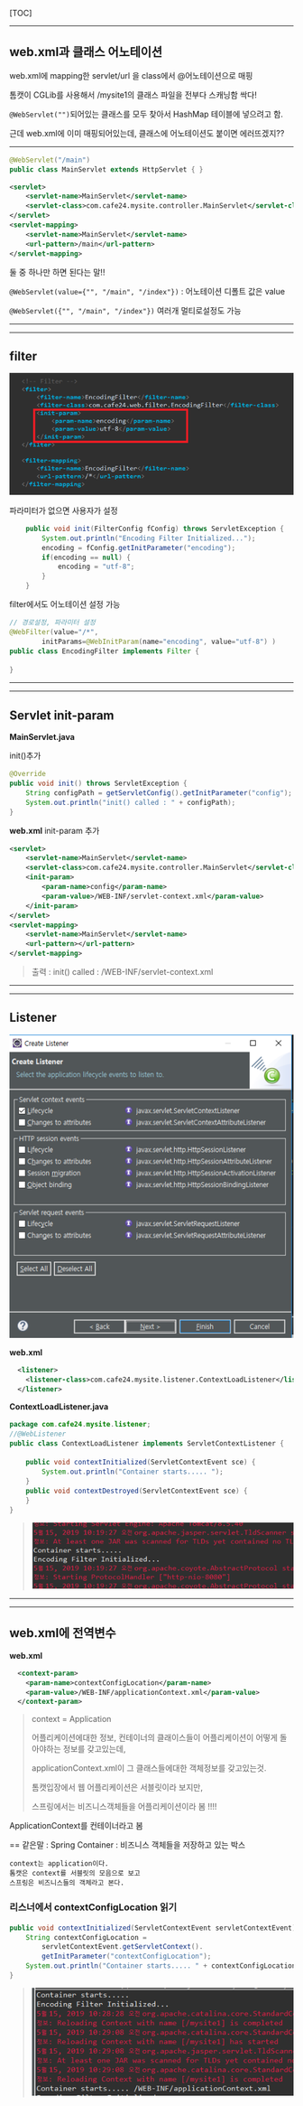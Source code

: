 [TOC]



---

## web.xml과 클래스 어노테이션
web.xml에 mapping한 servlet/url 을 class에서 @어노테이션으로 매핑

톰캣이 CGLib를 사용해서 /mysite1의 클래스 파일을 전부다 스캐닝함 싹다!

`@WebServlet("")`되어있는 클래스를 모두 찾아서 HashMap 테이블에 넣으려고 함.

근데 web.xml에 이미 매핑되어있는데, 클래스에 어노테이션도 붙이면 에러뜨겠지??

---

```java
@WebServlet("/main")
public class MainServlet extends HttpServlet { }
```

```xml
<servlet>
    <servlet-name>MainServlet</servlet-name>
    <servlet-class>com.cafe24.mysite.controller.MainServlet</servlet-class>
</servlet>
<servlet-mapping>
    <servlet-name>MainServlet</servlet-name>
    <url-pattern>/main</url-pattern>
</servlet-mapping>
```

둘 중 하나만 하면 된다는 말!!

`@WebServlet(value={"", "/main", "/index"})` : 어노테이션 디폴트 값은 value

`@WebServlet({"", "/main", "/index"})`  여러개 멀티로설정도 가능

---



---

## filter

![1557880783139](assets/1557880783139.png)

파라미터가 없으면 사용자가 설정

```java
	public void init(FilterConfig fConfig) throws ServletException {
		System.out.println("Encoding Filter Initialized...");
		encoding = fConfig.getInitParameter("encoding");
		if(encoding == null) {
			encoding = "utf-8";
		}
	}
```

filter에서도 어노테이션 설정 가능

```java
// 경로설정, 파라미터 설정
@WebFilter(value="/*", 
		initParams=@WebInitParam(name="encoding", value="utf-8") )
public class EncodingFilter implements Filter {
    
}
```

---



---

## Servlet init-param

**MainServlet.java**

init()추가

```java
@Override
public void init() throws ServletException {
    String configPath = getServletConfig().getInitParameter("config");
    System.out.println("init() called : " + configPath);
}
```

**web.xml** init-param 추가

```xml
<servlet>
    <servlet-name>MainServlet</servlet-name>
    <servlet-class>com.cafe24.mysite.controller.MainServlet</servlet-class>
    <init-param>
        <param-name>config</param-name>
        <param-value>/WEB-INF/servlet-context.xml</param-value>
    </init-param>
</servlet>
<servlet-mapping>
    <servlet-name>MainServlet</servlet-name>
    <url-pattern></url-pattern>
</servlet-mapping>
```

> 출력 : init() called : /WEB-INF/servlet-context.xml



---



---

## Listener

![1557882957522](assets/1557882957522.png)

**web.xml**

```xml
  <listener>
  	<listener-class>com.cafe24.mysite.listener.ContextLoadListener</listener-class>
  </listener>
```

**ContextLoadListener.java**

```java
package com.cafe24.mysite.listener;
//@WebListener
public class ContextLoadListener implements ServletContextListener {

	public void contextInitialized(ServletContextEvent sce) {
		System.out.println("Container starts..... ");
	}
	public void contextDestroyed(ServletContextEvent sce) {
	}
}
```

> ![1557883196249](assets/1557883196249.png)

---





---

## web.xml에 전역변수

**web.xml**

```xml
  <context-param>
  	<param-name>contextConfigLocation</param-name>
  	<param-value>/WEB-INF/applicationContext.xml</param-value>
  </context-param>
```

> context = Application
>
> 어플리케이션에대한 정보, 컨테이너의 클래이스들이 어플리케이션이 어떻게 돌아야하는 정보를 갖고있는데,
>
> applicationContext.xml이 그 클래스들에대한 객체정보를 갖고있는것.
>
> 톰캣입장에서 웹 어플리케이션은 서블릿이라 보지만, 
>
> 스프링에서는 비즈니스객체들을 어플리케이션이라 봄 !!!! 

ApplicationContext를 컨테이너라고 봄

== 같은말 : Spring Container  : 비즈니스 객체들을 저장하고 있는 박스

```
context는 application이다.
톰캣은 context를 서블릿의 모음으로 보고
스프링은 비즈니스들의 객체라고 본다.
```

### 리스너에서 contextConfigLocation 읽기

```java
public void contextInitialized(ServletContextEvent servletContextEvent) {
    String contextConfigLocation =
        servletContextEvent.getServletContext().
        getInitParameter("contextConfigLocation");
    System.out.println("Container starts..... " + contextConfigLocation);
}
```

> ![1557883758059](assets/1557883758059.png)

